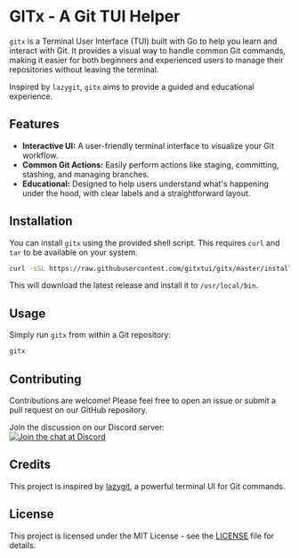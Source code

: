 # GITx - A Git TUI Helper

`gitx` is a Terminal User Interface (TUI) built with Go to help you learn and interact with Git. It provides a visual way to handle common Git commands, making it easier for both beginners and experienced users to manage their repositories without leaving the terminal.

Inspired by `lazygit`, `gitx` aims to provide a guided and educational experience.

## Features

* **Interactive UI:** A user-friendly terminal interface to visualize your Git workflow.
* **Common Git Actions:** Easily perform actions like staging, committing, stashing, and managing branches.
* **Educational:** Designed to help users understand what's happening under the hood, with clear labels and a straightforward layout.

## Installation

You can install `gitx` using the provided shell script. This requires `curl` and `tar` to be available on your system.

```bash
curl -sSL https://raw.githubusercontent.com/gitxtui/gitx/master/install.sh | bash
```

This will download the latest release and install it to `/usr/local/bin`.

## Usage

Simply run `gitx` from within a Git repository:

```bash
gitx
```

## Contributing

Contributions are welcome! Please feel free to open an issue or submit a pull request on our GitHub repository.

Join the discussion on our Discord server: <br> [![Join the chat at Discord](https://img.shields.io/discord/1253533286152671292?logo=discord&label=Discord&color=7289DA&style=for-the-badge)](https://discord.gg/DphdFXd3Bh)

## Credits

This project is inspired by [lazygit](https://github.com/jesseduffield/lazygit), a powerful terminal UI for Git commands.

## License

This project is licensed under the MIT License - see the [LICENSE](./LICENSE) file for details.
